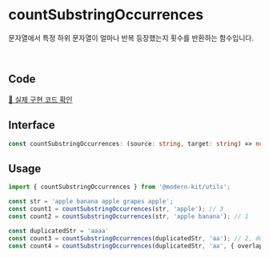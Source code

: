 # countSubstringOccurrences

문자열에서 특정 하위 문자열이 얼마나 반복 등장했는지 횟수를 반환하는 함수입니다.

<br />

## Code
[🔗 실제 구현 코드 확인](https://github.com/modern-agile-team/modern-kit/blob/main/packages/utils/src/string/countSubstringOccurrences/index.ts)

## Interface
```ts title="typescript"
const countSubstringOccurrences: (source: string, target: string) => number
```

## Usage
```ts title="typescript"
import { countSubstringOccurrences } from '@modern-kit/utils';

const str = 'apple banana apple grapes apple';
const count1 = countSubstringOccurrences(str, 'apple'); // 3
const count2 = countSubstringOccurrences(str, 'apple banana'); // 1

const duplicatedStr = 'aaaa'
const count3 = countSubstringOccurrences(duplicatedStr, 'aa'); // 2, double counting not allowed
const count4 = countSubstringOccurrences(duplicatedStr, 'aa', { overlap: true }); // 3, double counting allowed
```